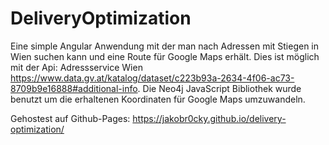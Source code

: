 # DeliveryOptimization

Eine simple Angular Anwendung mit der man nach Adressen mit Stiegen in Wien suchen kann und eine Route für Google Maps erhält. 
Dies ist möglich mit der Api: Adressservice Wien https://www.data.gv.at/katalog/dataset/c223b93a-2634-4f06-ac73-8709b9e16888#additional-info.
Die Neo4j JavaScript Bibliothek wurde benutzt um die erhaltenen Koordinaten für Google Maps umzuwandeln.

Gehostest auf Github-Pages: https://jakobr0cky.github.io/delivery-optimization/
